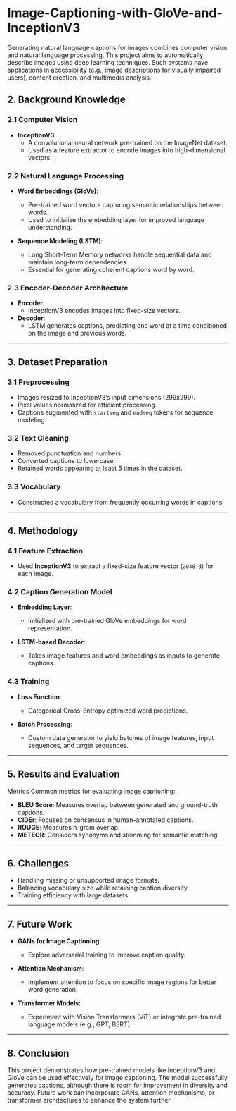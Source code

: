 # Image-Captioning-with-GloVe-and-InceptionV3
Generating natural language captions for images combines computer vision and natural language processing. This project aims to automatically describe images using deep learning techniques. Such systems have applications in accessibility (e.g., image descriptions for visually impaired users), content creation, and multimedia analysis.

## 2. Background Knowledge

### 2.1 Computer Vision
- **InceptionV3**:
  - A convolutional neural network pre-trained on the ImageNet dataset.
  - Used as a feature extractor to encode images into high-dimensional vectors.

### 2.2 Natural Language Processing
- **Word Embeddings (GloVe)**:
  - Pre-trained word vectors capturing semantic relationships between words.
  - Used to initialize the embedding layer for improved language understanding.

- **Sequence Modeling (LSTM)**:
  - Long Short-Term Memory networks handle sequential data and maintain long-term dependencies.
  - Essential for generating coherent captions word by word.

### 2.3 Encoder-Decoder Architecture
- **Encoder**:
  - InceptionV3 encodes images into fixed-size vectors.
- **Decoder**:
  - LSTM generates captions, predicting one word at a time conditioned on the image and previous words.

---

## 3. Dataset Preparation

### 3.1 Preprocessing
- Images resized to InceptionV3’s input dimensions (299x299).
- Pixel values normalized for efficient processing.
- Captions augmented with `startseq` and `endseq` tokens for sequence modeling.

### 3.2 Text Cleaning
- Removed punctuation and numbers.
- Converted captions to lowercase.
- Retained words appearing at least 5 times in the dataset.

### 3.3 Vocabulary
- Constructed a vocabulary from frequently occurring words in captions.

---

## 4. Methodology

### 4.1 Feature Extraction
- Used **InceptionV3** to extract a fixed-size feature vector (`2048-d`) for each image.

### 4.2 Caption Generation Model
- **Embedding Layer**:
  - Initialized with pre-trained GloVe embeddings for word representation.
  
- **LSTM-based Decoder**:
  - Takes image features and word embeddings as inputs to generate captions.

### 4.3 Training
- **Loss Function**:
  - Categorical Cross-Entropy optimized word predictions.
  
- **Batch Processing**:
  - Custom data generator to yield batches of image features, input sequences, and target sequences.

---

## 5. Results and Evaluation

Metrics
Common metrics for evaluating image captioning:
- **BLEU Score**: Measures overlap between generated and ground-truth captions.
- **CIDEr**: Focuses on consensus in human-annotated captions.
- **ROUGE**: Measures n-gram overlap.
- **METEOR**: Considers synonyms and stemming for semantic matching.

---

## 6. Challenges
- Handling missing or unsupported image formats.
- Balancing vocabulary size while retaining caption diversity.
- Training efficiency with large datasets.

---

## 7. Future Work
- **GANs for Image Captioning**:
  - Explore adversarial training to improve caption quality.
  
- **Attention Mechanism**:
  - Implement attention to focus on specific image regions for better word generation.

- **Transformer Models**:
  - Experiment with Vision Transformers (ViT) or integrate pre-trained language models (e.g., GPT, BERT).

---

## 8. Conclusion
This project demonstrates how pre-trained models like InceptionV3 and GloVe can be used effectively for image captioning. The model successfully generates captions, although there is room for improvement in diversity and accuracy. Future work can incorporate GANs, attention mechanisms, or transformer architectures to enhance the system further.
